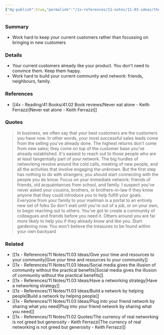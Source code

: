 ```yaml
---
{"dg-publish":true,"permalink":"/1x-references/11-notes/11-03-ideas/the-most-valuable-community-is-the-one-you-already-have/","title":"The most valuable community is the one you already have","created":"2025-03-07T10:34:35.814+03:00","updated":"2025-03-07T11:19:59.802+03:00"}
---
```



### Summary
- Work hard to keep your current customers rather than focussing on bringing in new customers

### Details
- Your current customers already like your product. You don't need to convince them.  Keep them happy.
- Work hard to build your current community and network: friends, neighbours, family.

### References
- [[4x - Reading/41 Books/41.02 Book reviews/Never eat alone - Keith Ferrazzi\|Never eat alone - Keith Ferrazzi]]

### Quotes
> In business, we often say that your best customers are the customers you have now. In other words, your most successful sales leads come from the selling you've already done. The highest returns don't come from new sales; they come on top of the customer base you've already established. It's easiest to reach out to those people who are at least tangentially part of your network. The big hurdles of networking revolve around the cold calls, meeting of new people, and all the activities that involve engaging the unknown. But the first step has nothing to do with strangers; you should start connecting with the people you do know. Focus on your immediate network: friends of friends, old acquaintances from school, and family. I suspect you've never asked your cousins, brothers, or brothers-in-law if they know anyone that they could introduce you to help fulfill your goals. Everyone from your family to your mailman is a portal to an entirely new set of folks 
> So don't wait until you're out of a job, or on your own, to begin reaching out to others. You've got to create a community of colleagues and friends before you need it. Others around you are far more likely to help you if they already know and like you. Start gardening now. You won't believe the treasures to be found within your own backyard

### Related
- [[1x - References/11 Notes/11.03 Ideas/Give your time and resources to your community\|Give your time and resources to your community]]
- [[1x - References/11 Notes/11.03 Ideas/Social media gives the illusion of community without the practical benefits\|Social media gives the illusion of community without the practical benefits]]
- [[1x - References/11 Notes/11.03 Ideas/Have a networking strategy\|Have a networking strategy]]
- [[1x - References/11 Notes/11.03 Ideas/Build a network by helping people\|Build a network by helping people]]
- [[1x - References/11 Notes/11.03 Ideas/Plug into your friend network by sharing what you need\|Plug into your friend network by sharing what you need]]
- [[1x - References/11 Notes/11.02 Quotes/The currency of real networking is not greed but generosity - Keith Ferrazzi\|The currency of real networking is not greed but generosity - Keith Ferrazzi]]